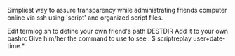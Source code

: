 Simpliest way to assure transparency while administrating friends computer online via ssh
using 'script' and organized script files.

Edit termlog.sh to define your own friend's path DESTDIR
Add it to your own bashrc
Give him/her the command to use to see :
$ scriptreplay user+date-time.*

